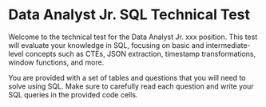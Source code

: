 # Data Analyst Jr. SQL Technical Test

Welcome to the technical test for the Data Analyst Jr. xxx position. This test will evaluate your knowledge in SQL, focusing on basic and intermediate-level concepts such as CTEs, JSON extraction, timestamp transformations, window functions, and more.

You are provided with a set of tables and questions that you will need to solve using SQL. Make sure to carefully read each question and write your SQL queries in the provided code cells.
